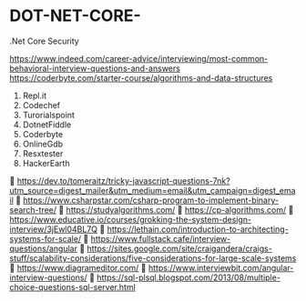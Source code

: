# DOT-NET-CORE-
.Net Core Security

https://www.indeed.com/career-advice/interviewing/most-common-behavioral-interview-questions-and-answers
https://coderbyte.com/starter-course/algorithms-and-data-structures
1. Repl.it
2. Codechef
3. Turorialspoint
4. DotnetFiddle
5. Coderbyte
6. OnlineGdb
7. Resxtester
8. HackerEarth

:green_book: https://dev.to/tomeraitz/tricky-javascript-questions-7nk?utm_source=digest_mailer&utm_medium=email&utm_campaign=digest_email
:green_book: https://www.csharpstar.com/csharp-program-to-implement-binary-search-tree/
:green_book: https://studyalgorithms.com/
:green_book: https://cp-algorithms.com/
:green_book: https://www.educative.io/courses/grokking-the-system-design-interview/3jEwl04BL7Q
:green_book: https://lethain.com/introduction-to-architecting-systems-for-scale/
:green_book: https://www.fullstack.cafe/interview-questions/angular 
:green_book: https://sites.google.com/site/craigandera/craigs-stuff/scalability-considerations/five-considerations-for-large-scale-systems
:green_book: https://www.diagrameditor.com/
:green_book: https://www.interviewbit.com/angular-interview-questions/
:green_book: https://sql-plsql.blogspot.com/2013/08/multiple-choice-questions-sql-server.html
